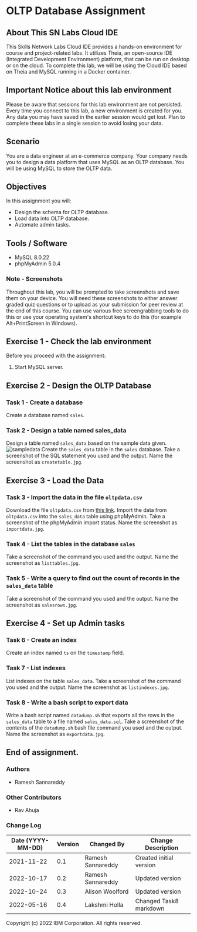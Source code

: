 
# OLTP Database Assignment

## About This SN Labs Cloud IDE

This Skills Network Labs Cloud IDE provides a hands-on environment for course and project-related labs. It utilizes Theia, an open-source IDE (Integrated Development Environment) platform, that can be run on desktop or on the cloud. To complete this lab, we will be using the Cloud IDE based on Theia and MySQL running in a Docker container.

## Important Notice about this lab environment

Please be aware that sessions for this lab environment are not persisted. Every time you connect to this lab, a new environment is created for you. Any data you may have saved in the earlier session would get lost. Plan to complete these labs in a single session to avoid losing your data.

## Scenario

You are a data engineer at an e-commerce company. Your company needs you to design a data platform that uses MySQL as an OLTP database. You will be using MySQL to store the OLTP data.

## Objectives

In this assignment you will:

- Design the schema for OLTP database.
- Load data into OLTP database.
- Automate admin tasks.

## Tools / Software

- MySQL 8.0.22
- phpMyAdmin 5.0.4

### Note - Screenshots

Throughout this lab, you will be prompted to take screenshots and save them on your device. You will need these screenshots to either answer graded quiz questions or to upload as your submission for peer review at the end of this course. You can use various free screengrabbing tools to do this or use your operating system's shortcut keys to do this (for example Alt+PrintScreen in Windows).

## Exercise 1 - Check the lab environment

Before you proceed with the assignment:

1. Start MySQL server.

## Exercise 2 - Design the OLTP Database

### Task 1 - Create a database

Create a database named `sales`.

### Task 2 - Design a table named sales_data

Design a table named `sales_data` based on the sample data given. 
![sampledata](https://cf-courses-data.s3.us.cloud-object-storage.appdomain.cloud/IBM-DB0321EN-SkillsNetwork/oltp/sampledata.png "sampledata")
Create the `sales_data` table in the `sales` database. Take a screenshot of the SQL statement you used and the output. Name the screenshot as `createtable.jpg`.

## Exercise 3 - Load the Data

### Task 3 - Import the data in the file `oltpdata.csv`

Download the file `oltpdata.csv` from [this link](https://cf-courses-data.s3.us.cloud-object-storage.appdomain.cloud/IBM-DB0321EN-SkillsNetwork/oltp/oltpdata.csv). Import the data from `oltpdata.csv` into the `sales_data` table using phpMyAdmin. Take a screenshot of the phpMyAdmin import status. Name the screenshot as `importdata.jpg`.

### Task 4 - List the tables in the database `sales`

Take a screenshot of the command you used and the output. Name the screenshot as `listtables.jpg`.

### Task 5 - Write a query to find out the count of records in the `sales_data` table

Take a screenshot of the command you used and the output. Name the screenshot as `salesrows.jpg`.

## Exercise 4 - Set up Admin tasks

### Task 6 - Create an index

Create an index named `ts` on the `timestamp` field.

### Task 7 - List indexes

List indexes on the table `sales_data`. Take a screenshot of the command you used and the output. Name the screenshot as `listindexes.jpg`.

### Task 8 - Write a bash script to export data

Write a bash script named `datadump.sh` that exports all the rows in the `sales_data` table to a file named `sales_data.sql`. Take a screenshot of the contents of the `datadump.sh` bash file command you used and the output. Name the screenshot as `exportdata.jpg`.

## End of assignment.

### Authors

- Ramesh Sannareddy

### Other Contributors

- Rav Ahuja

### Change Log

| Date (YYYY-MM-DD) | Version | Changed By         | Change Description       |
|--------------------|---------|--------------------|---------------------------|
| 2021-11-22         | 0.1     | Ramesh Sannareddy  | Created initial version  |
| 2022-10-17         | 0.2     | Ramesh Sannareddy  | Updated version          |
| 2022-10-24         | 0.3     | Alison Woolford    | Updated version          |
| 2022-05-16         | 0.4     | Lakshmi Holla      | Changed Task8 markdown   |

Copyright (c) 2022 IBM Corporation. All rights reserved.
